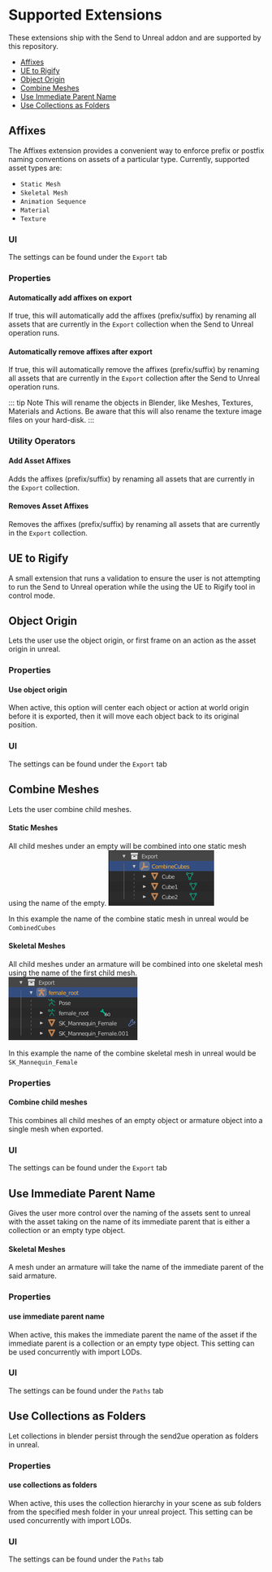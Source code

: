 # Supported Extensions
These extensions ship with the Send to Unreal addon and are supported by this repository.

* [Affixes](/extras/supported-extensions.html#affixes)
* [UE to Rigify](/extras/supported-extensions.html#ue-to-rigify)
* [Object Origin](/extras/supported-extensions.html#object-origin)
* [Combine Meshes](/extras/supported-extensions.html#combine-meshes)
* [Use Immediate Parent Name](/extras/supported-extensions.html#use-immediate-parent-name)
* [Use Collections as Folders](/extras/supported-extensions.html#use-collections-as-folders)

## Affixes
The Affixes extension provides a convenient way to enforce prefix or postfix naming conventions on
assets of a particular type.  Currently, supported asset types are:
* `Static Mesh`
* `Skeletal Mesh`
* `Animation Sequence`
* `Material`
* `Texture`


### UI
The settings can be found under the `Export` tab

### Properties
#### Automatically add affixes on export
If true, this will automatically add the affixes (prefix/suffix) by renaming all assets that are currently in the
`Export` collection when the Send to Unreal operation runs.

#### Automatically remove affixes after export
If true, this will automatically remove the affixes (prefix/suffix) by renaming all assets that are currently in the
`Export` collection after the Send to Unreal operation runs.


::: tip Note
 This will rename the objects in Blender, like Meshes, Textures, Materials and Actions. Be aware that this will also rename the texture image files on your hard-disk.
:::


### Utility Operators
#### Add Asset Affixes
Adds the affixes (prefix/suffix) by renaming all assets that are currently in the `Export` collection.

#### Removes Asset Affixes
Removes the affixes (prefix/suffix) by renaming all assets that are currently in the `Export` collection.


## UE to Rigify
A small extension that runs a validation to ensure the user is not attempting to run the Send to Unreal operation
while the using the UE to Rigify tool in control mode.

## Object Origin
Lets the user use the object origin, or first frame on an action as the asset origin in unreal.

### Properties
#### Use object origin
When active, this option will center each object or action at world origin before it is exported,
then it will move each object back to its original position.

### UI
The settings can be found under the `Export` tab

## Combine Meshes
Lets the user combine child meshes.

#### Static Meshes
All child meshes under an empty will be combined into one static mesh using the name of the empty.
![1](./images/extensions/combine-meshes/1.png)

In this example the name of the combine static mesh in unreal would be `CombinedCubes`

#### Skeletal Meshes
All child meshes under an armature will be combined into one skeletal mesh using the name of the first child mesh.
![2](./images/extensions/combine-meshes/2.png)

In this example the name of the combine skeletal mesh in unreal would be `SK_Mannequin_Female`


### Properties
#### Combine child meshes
This combines all child meshes of an empty object or armature object into a single mesh when exported.

### UI
The settings can be found under the `Export` tab

## Use Immediate Parent Name
Gives the user more control over the naming of the assets sent to unreal with the asset taking on the name of its immediate parent that is either a collection or an empty type object.

#### Skeletal Meshes
A mesh under an armature will take the name of the immediate parent of the said armature.

### Properties
#### use immediate parent name
When active, this makes the immediate parent the name of the asset if the immediate parent is a collection or an empty type object. This setting can be used concurrently with import LODs.

### UI
The settings can be found under the `Paths` tab

## Use Collections as Folders
Let collections in blender persist through the send2ue operation as folders in unreal.

### Properties
#### use collections as folders
When active, this uses the collection hierarchy in your scene as sub folders from the specified mesh folder in your unreal project. This setting can be used concurrently with import LODs.

### UI
The settings can be found under the `Paths` tab
